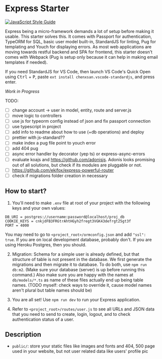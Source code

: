 # Express Starter

[![JavaScript Style Guide](https://cdn.rawgit.com/standard/standard/master/badge.svg)](https://github.com/standard/standard)

Express being a micro-framework demands a lot of setup before making it usable. This starter solves this. It comes with Passport for authentication, TypeORM for SQL, basic user model built-in, StandardJS for linting, Pug for templating and Youch for displaying errors. As most web applications are moving towards restful backend and SPA for frontend, this starter doesn't comes with Webpack (Pug is setup only because it can help in making email templates if needed).

If you need StandardJS for VS Code, then launch VS Code's Quick Open using <kbd>Ctrl</kbd> + <kbd>P</kbd>, paste `ext install chenxsan.vscode-standardjs`, and press enter.

_Work in Progress_

TODO:
- [ ] change account -> user in model, entity, route and server.js
- [ ] move logic to controllers
- [ ] use js for typeorm config instead of json and fix passport connection
- [ ] use typescript in project
- [ ] add info to readme about how to use (+db operations) and deploy
- [ ] prettier with js-standard??
- [ ] make index a pug file point to youch error
- [ ] add 404 pug
- [ ] async error handler by decorator (yep ts) or express-async-errors
- [ ] evaluate koajs and https://github.com/adonisjs. Adonis looks promising out of all solutions, but check if its modules are pluggable or not.
- [ ] https://github.com/ekifox/express-powerful-router
- [ ] check if migrations folder creation in necessary

## How to start?
1. You'll need to make `.env` file at root of your project with the following keys and your own values:
```
DB_URI = postgres://username:password@localhost/proj_db
COOKIE_KEYS = cnkjdFB3FRGtrAhtHGyh2fregt3VGK43defrgt25gt3f
PORT = 4000
```
You may need to go to `<project_root>/ormconfig.json` and add `"ssl": true`. If you are on local development database, probably don't. If you are using Heroku Postgres, then you should.

2. Migration: Schema for a simple user is already defined, but that structure of table is not present in the database. We first generate the migrations and then migrate it to database. To do both, use `npm run db:m2`. (Make sure your database (server) is up before running this command.) Also make sure you are happy with the names at `db/models/*.ts` as name of these files actually end up being table names. (TODO myself: check ways to override it, cause model names aren't plural but table names should be)

2. You are all set! Use `npm run dev` to run your Express application.
3. Refer to `<project_root>/routes/user.js` to see all URLs and JSON data that you need to send to create, login, logout, and to check authentication status of a user.

## Description
- `public/`: store your static files like images and fonts and 404, 500 page used in your website, but not user related data like users' profile pic
